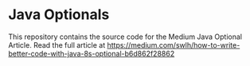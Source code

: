# Java Optionals
This repository contains the source code for the Medium Java Optional Article. Read the full article at https://medium.com/swlh/how-to-write-better-code-with-java-8s-optional-b6d862f28862
